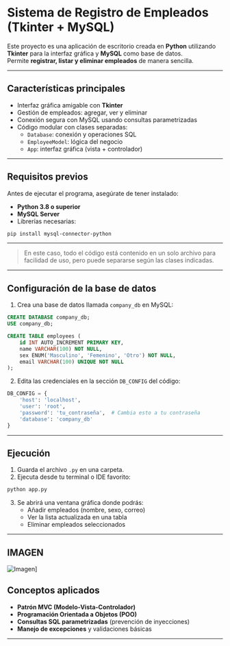 #  Sistema de Registro de Empleados (Tkinter + MySQL)

Este proyecto es una aplicación de escritorio creada en **Python** utilizando **Tkinter** para la interfaz gráfica y **MySQL** como base de datos.  
Permite **registrar, listar y eliminar empleados** de manera sencilla.

---

## Características principales

- Interfaz gráfica amigable con **Tkinter**
- Gestión de empleados: agregar, ver y eliminar
- Conexión segura con MySQL usando consultas parametrizadas
- Código modular con clases separadas:
  - `Database`: conexión y operaciones SQL
  - `EmployeeModel`: lógica del negocio
  - `App`: interfaz gráfica (vista + controlador)

---

##  Requisitos previos

Antes de ejecutar el programa, asegúrate de tener instalado:

- **Python 3.8 o superior**
- **MySQL Server**
- Librerías necesarias:

```bash
pip install mysql-connector-python
```

--- 

> En este caso, todo el código está contenido en un solo archivo para facilidad de uso, pero puede separarse según las clases indicadas.

---

## Configuración de la base de datos

1. Crea una base de datos llamada `company_db` en MySQL:

```sql
CREATE DATABASE company_db;
USE company_db;

CREATE TABLE employees (
    id INT AUTO_INCREMENT PRIMARY KEY,
    name VARCHAR(100) NOT NULL,
    sex ENUM('Masculino', 'Femenino', 'Otro') NOT NULL,
    email VARCHAR(100) UNIQUE NOT NULL
);
```

2. Edita las credenciales en la sección `DB_CONFIG` del código:

```python
DB_CONFIG = {
    'host': 'localhost',
    'user': 'root',
    'password': 'tu_contraseña',  # Cambia esto a tu contraseña
    'database': 'company_db'
}
```

---

## Ejecución

1. Guarda el archivo `.py` en una carpeta.
2. Ejecuta desde tu terminal o IDE favorito:

```bash
python app.py
```

3. Se abrirá una ventana gráfica donde podrás:
   - Añadir empleados (nombre, sexo, correo)
   - Ver la lista actualizada en una tabla
   - Eliminar empleados seleccionados

---
## IMAGEN
![Imagen](Cap2/Interfaz.png)]
## Conceptos aplicados

- **Patrón MVC (Modelo-Vista-Controlador)**
- **Programación Orientada a Objetos (POO)**
- **Consultas SQL parametrizadas** (prevención de inyecciones)
- **Manejo de excepciones** y validaciones básicas

---
